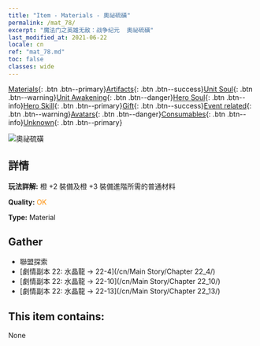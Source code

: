 ```yaml
---
title: "Item - Materials - 奧祕硫磺"
permalink: /mat_78/
excerpt: "魔法门之英雄无敌：战争纪元  奧祕硫磺"
last_modified_at: 2021-06-22
locale: cn
ref: "mat_78.md"
toc: false
classes: wide
---
```

 [Materials](/ItemsCN/){: .btn .btn--primary}[Artifacts](/ItemsCN/Artifacts/){: .btn .btn--success}[Unit Soul](/ItemsCN/UnitSoul/){: .btn .btn--warning}[Unit Awakening](/ItemsCN/UnitAwakening/){: .btn .btn--danger}[Hero Soul](/ItemsCN/HeroSoul/){: .btn .btn--info}[Hero Skill](/ItemsCN/HeroSkill/){: .btn .btn--primary}[Gift](/ItemsCN/Gift/){: .btn .btn--success}[Event related](/ItemsCN/Events/){: .btn .btn--warning}[Avatars](/ItemsCN/Avatars/){: .btn .btn--danger}[Consumables](/ItemsCN/Consumables/){: .btn .btn--info}[Unknown](/ItemsCN/Unknown/){: .btn .btn--primary}

 ![奧祕硫磺](/images/t/i_cailiao_liuhuang3.png)

## 詳情
 **玩法詳解:** 橙 +2 裝備及橙 +3 裝備進階所需的普通材料

 **Quality:** <span style="color: #FF8C00">OK</span>

 **Type:** Material

## Gather

*    聯盟探索 
*    [劇情副本 22: 水晶龍 -> 22-4](/cn/Main Story/Chapter 22_4/) 
*    [劇情副本 22: 水晶龍 -> 22-10](/cn/Main Story/Chapter 22_10/) 
*    [劇情副本 22: 水晶龍 -> 22-13](/cn/Main Story/Chapter 22_13/) 

## This item contains:

  None

